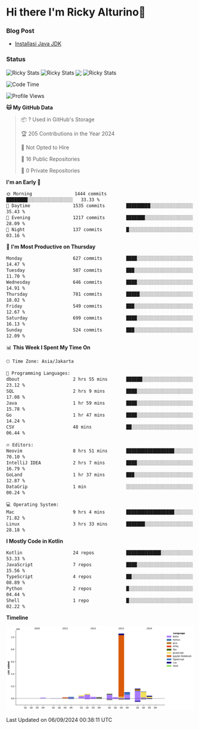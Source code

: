 # Hi there I'm Ricky Alturino👋

### Blog Post

<!-- BLOG-POST-LIST:START -->

- [Installasi Java JDK](https://onirutla.medium.com/installasi-java-jdk-ec701beeb5cb?source=rss-d9d81c918cc9------2)
<!-- BLOG-POST-LIST:END -->

### Status

<img align="center" alt="Ricky Stats" src="https://github-readme-stats.vercel.app/api?username=Alturino&theme=dark&show_icons=true&hide_border=false" />
<img align="center" alt="Ricky Stats" src="https://github-readme-stats.vercel.app/api/top-langs/?username=Alturino&theme=dark&show_icons=true&layout=compact"/>
<img align="center" width="640px" src="https://github-readme-stats.vercel.app/api/wakatime?username=Alturino&layout=compact&hide_border=true&theme=dark">
<img align="center" alt="Ricky Stats" src="https://leetcard.jacoblin.cool/onirutla?border=0&radius=20&ext=activity"/>

<!--START_SECTION:waka-->
![Code Time](http://img.shields.io/badge/Code%20Time-533%20hrs%2014%20mins-blue)

![Profile Views](http://img.shields.io/badge/Profile%20Views-0-blue)

**🐱 My GitHub Data** 

> 📦 ? Used in GitHub's Storage 
 > 
> 🏆 205 Contributions in the Year 2024
 > 
> 🚫 Not Opted to Hire
 > 
> 📜 16 Public Repositories 
 > 
> 🔑 0 Private Repositories 
 > 
**I'm an Early 🐤** 

```text
🌞 Morning                1444 commits        ████████░░░░░░░░░░░░░░░░░   33.33 % 
🌆 Daytime                1535 commits        █████████░░░░░░░░░░░░░░░░   35.43 % 
🌃 Evening                1217 commits        ███████░░░░░░░░░░░░░░░░░░   28.09 % 
🌙 Night                  137 commits         █░░░░░░░░░░░░░░░░░░░░░░░░   03.16 % 
```
📅 **I'm Most Productive on Thursday** 

```text
Monday                   627 commits         ████░░░░░░░░░░░░░░░░░░░░░   14.47 % 
Tuesday                  507 commits         ███░░░░░░░░░░░░░░░░░░░░░░   11.70 % 
Wednesday                646 commits         ████░░░░░░░░░░░░░░░░░░░░░   14.91 % 
Thursday                 781 commits         █████░░░░░░░░░░░░░░░░░░░░   18.02 % 
Friday                   549 commits         ███░░░░░░░░░░░░░░░░░░░░░░   12.67 % 
Saturday                 699 commits         ████░░░░░░░░░░░░░░░░░░░░░   16.13 % 
Sunday                   524 commits         ███░░░░░░░░░░░░░░░░░░░░░░   12.09 % 
```


📊 **This Week I Spent My Time On** 

```text
🕑︎ Time Zone: Asia/Jakarta

💬 Programming Languages: 
dbout                    2 hrs 55 mins       ██████░░░░░░░░░░░░░░░░░░░   23.12 % 
SQL                      2 hrs 9 mins        ████░░░░░░░░░░░░░░░░░░░░░   17.08 % 
Java                     1 hr 59 mins        ████░░░░░░░░░░░░░░░░░░░░░   15.78 % 
Go                       1 hr 47 mins        ████░░░░░░░░░░░░░░░░░░░░░   14.24 % 
CSV                      48 mins             ██░░░░░░░░░░░░░░░░░░░░░░░   06.44 % 

🔥 Editors: 
Neovim                   8 hrs 51 mins       ██████████████████░░░░░░░   70.10 % 
IntelliJ IDEA            2 hrs 7 mins        ████░░░░░░░░░░░░░░░░░░░░░   16.79 % 
GoLand                   1 hr 37 mins        ███░░░░░░░░░░░░░░░░░░░░░░   12.87 % 
DataGrip                 1 min               ░░░░░░░░░░░░░░░░░░░░░░░░░   00.24 % 

💻 Operating System: 
Mac                      9 hrs 4 mins        ██████████████████░░░░░░░   71.82 % 
Linux                    3 hrs 33 mins       ███████░░░░░░░░░░░░░░░░░░   28.18 % 
```

**I Mostly Code in Kotlin** 

```text
Kotlin                   24 repos            █████████████░░░░░░░░░░░░   53.33 % 
JavaScript               7 repos             ████░░░░░░░░░░░░░░░░░░░░░   15.56 % 
TypeScript               4 repos             ██░░░░░░░░░░░░░░░░░░░░░░░   08.89 % 
Python                   2 repos             █░░░░░░░░░░░░░░░░░░░░░░░░   04.44 % 
Shell                    1 repo              █░░░░░░░░░░░░░░░░░░░░░░░░   02.22 % 
```



**Timeline**

![Lines of Code chart](https://raw.githubusercontent.com/Alturino/Alturino/main/assets/bar_graph.png)


 Last Updated on 06/09/2024 00:38:11 UTC
<!--END_SECTION:waka-->
